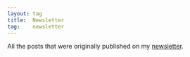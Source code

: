 ```yaml
---
layout: tag
title:  Newsletter
tag:    newsletter
---
```

All the posts that were originally published on my [newsletter](https://distsys.substack.com/).